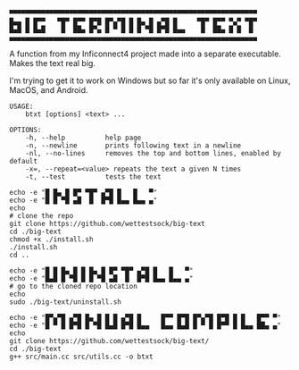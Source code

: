 ```
▀▀▀▀▀▀▀▀▀▀▀▀▀▀▀▀▀▀▀▀▀▀▀▀▀▀▀▀▀▀▀▀▀▀▀▀▀▀▀▀▀▀▀▀▀▀▀▀▀▀▀▀▀▀▀▀▀▀▀▀▀▀
█▄▄ █ █▀▀   ▀█▀ █▀▀ █▀█ █▀▄▀█ █ █▄ █ ▄▀█ █     ▀█▀ █▀▀ ▀▄▀ ▀█▀
█▄█ █ █▄█    █  ██▄ █▀▄ █ ▀ █ █ █ ▀█ █▀█ █▄▄    █  ██▄ █ █  █ 
▄▄▄▄▄▄▄▄▄▄▄▄▄▄▄▄▄▄▄▄▄▄▄▄▄▄▄▄▄▄▄▄▄▄▄▄▄▄▄▄▄▄▄▄▄▄▄▄▄▄▄▄▄▄▄▄▄▄▄▄▄▄
```


A function from my Inficonnect4 project made into a separate executable.
Makes the text real big.

I'm trying to get it to work on Windows but so far it's only available on Linux, MacOS, and Android.

```
USAGE: 
    btxt [options] <text> ...

OPTIONS:
    -h, --help          help page
    -n, --newline       prints following text in a newline
    -nl, --no-lines     removes the top and bottom lines, enabled by default
    -x=, --repeat=<value> repeats the text a given N times
    -t, --test          tests the text
```

```
echo -e "█ █▄ █ █▀ ▀█▀ ▄▀█ █   █   ▀"
echo -e "█ █ ▀█ ▄█  █  █▀█ █▄▄ █▄▄ ▄"
echo
# clone the repo
git clone https://github.com/wettestsock/big-text
cd ./big-text
chmod +x ./install.sh
./install.sh
cd ..
```

```
echo -e "█ █ █▄ █ █ █▄ █ █▀ ▀█▀ ▄▀█ █   █   ▀"
echo -e "█▄█ █ ▀█ █ █ ▀█ ▄█  █  █▀█ █▄▄ █▄▄ ▄"
# go to the cloned repo location
echo
sudo ./big-text/uninstall.sh
```

```
echo -e "█▀▄▀█ ▄▀█ █▄ █ █ █ ▄▀█ █     █▀▀ █▀█ █▀▄▀█ █▀█ █ █   █▀▀ ▀"
echo -e "█ ▀ █ █▀█ █ ▀█ █▄█ █▀█ █▄▄   █▄▄ █▄█ █ ▀ █ █▀▀ █ █▄▄ ██▄ ▄"
echo
git clone https://github.com/wettestsock/big-text/
cd ./big-text
g++ src/main.cc src/utils.cc -o btxt
```


